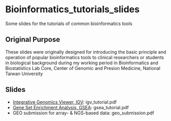 # Bioinformatics_tutorials_slides
Some slides for the tutorials of common bioinformatics tools

## Original Purpose
These slides were originally designed for introducing the basic principle and operation of popular bioinformatics tools to clinical researchers or students in biological background during my working period in Bioinformatics and Biostatistics Lab Core, Center of Genomic and Presion Medicine, National Taiwan University

## Slides 
- [Integrative Genomics Viewer, IGV](https://software.broadinstitute.org/software/igv/): igv_tutorial.pdf
- [Gene Set Enrichment Analysis, GSEA](http://software.broadinstitute.org/gsea/index.jsp): gsea_tutorial.pdf
- GEO submission for array- & NGS-based data: geo_submission.pdf

